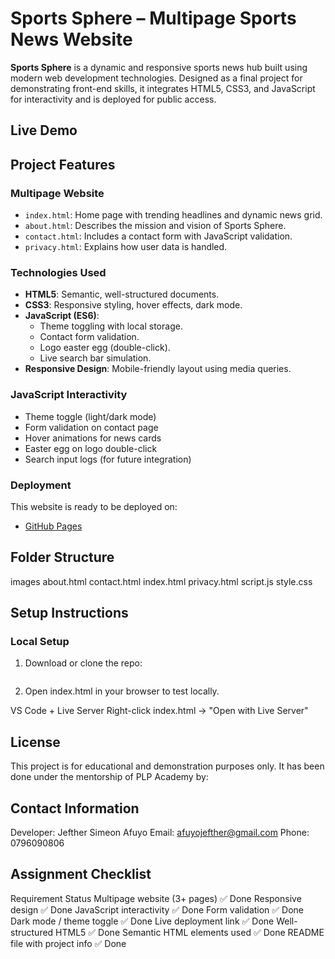 # Sports Sphere – Multipage Sports News Website

**Sports Sphere** is a dynamic and responsive sports news hub built using modern web development technologies. Designed as a final project for demonstrating front-end skills, it integrates HTML5, CSS3, and JavaScript for interactivity and is deployed for public access.


## Live Demo



## Project Features

### Multipage Website
- `index.html`: Home page with trending headlines and dynamic news grid.
- `about.html`: Describes the mission and vision of Sports Sphere.
- `contact.html`: Includes a contact form with JavaScript validation.
- `privacy.html`: Explains how user data is handled.

### Technologies Used
- **HTML5**: Semantic, well-structured documents.
- **CSS3**: Responsive styling, hover effects, dark mode.
- **JavaScript (ES6)**:
  - Theme toggling with local storage.
  - Contact form validation.
  - Logo easter egg (double-click).
  - Live search bar simulation.
- **Responsive Design**: Mobile-friendly layout using media queries.

### JavaScript Interactivity
- Theme toggle (light/dark mode)
- Form validation on contact page
- Hover animations for news cards
- Easter egg on logo double-click
- Search input logs (for future integration)

### Deployment
This website is ready to be deployed on:

- [GitHub Pages](https://pages.github.com/)



## Folder Structure

images
about.html
contact.html
index.html
privacy.html
script.js
style.css

## Setup Instructions

### Local Setup
1. Download or clone the repo:
   ```bash
   

2. Open index.html in your browser to test locally.

VS Code + Live Server 
Right-click index.html → "Open with Live Server"


## License

This project is for educational and demonstration purposes only. It has been done under the mentorship of PLP Academy by: 

## Contact Information
Developer: Jefther Simeon Afuyo
Email: afuyojefther@gmail.com
Phone: 0796090806



## Assignment Checklist

Requirement	Status
Multipage website (3+ pages)	✅ Done
Responsive design	✅ Done
JavaScript interactivity	✅ Done
Form validation	✅ Done
Dark mode / theme toggle	✅ Done
Live deployment link	✅ Done
Well-structured HTML5	✅ Done
Semantic HTML elements used	✅ Done
README file with project info	✅ Done



